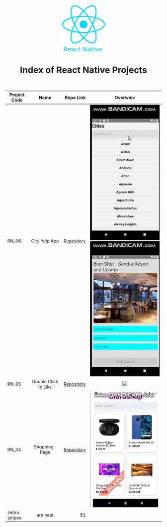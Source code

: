 <p align="center">
  <img src="logo_rn.png" height="150" >
</p>

<h1 align="center">
  Index of React Native Projects
</h1>
<br />

| Project Code        | Name           | Repo Link  | Overwiev  |
| ------------------- |:--------------:| ----------:| :--------: |
| RN_06           | City Yelp App  | [Repository](https://github.com/raymondaksu/Project-015-City-Yelp-App-RN_06)  | <img src="img/CityYelpApp_1.gif" > <img src="img/CityYelpApp_2.gif" > |
| RN_05           | Double Click to Like  | [Repository](https://github.com/raymondaksu/Project-014-ClickDouble-For-Like-RN_05)  | <img src="img/DoubleClickForLike.gif" > |
| RN_04           | Shopping-Page  | [Repository](https://github.com/raymondaksu/Project-013-Shopping-Page-RN_04)  | <img src="img/shoppingPage.gif" > |
| zebra stripes       | are neat       |    $1      | |
